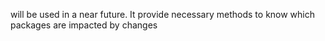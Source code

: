 will be used in a near future. It provide necessary methods to know which packages are impacted by changes